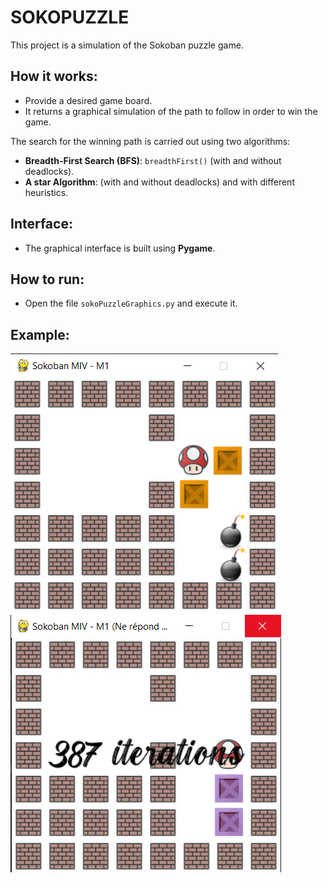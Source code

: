 # SOKOPUZZLE

This project is a simulation of the Sokoban puzzle game.

## How it works:
- Provide a desired game board.
- It returns a graphical simulation of the path to follow in order to win the game.

The search for the winning path is carried out using two algorithms:
- **Breadth-First Search (BFS)**: `breadthFirst()` (with and without deadlocks).
- **A star Algorithm**: (with and without deadlocks) and with different heuristics.

## Interface:
- The graphical interface is built using **Pygame**.

## How to run:
- Open the file `sokoPuzzleGraphics.py` and execute it.

## Example:
![Game Board](images/result/1.png) ![Simulation Path](images/result/2.png)

 
       
